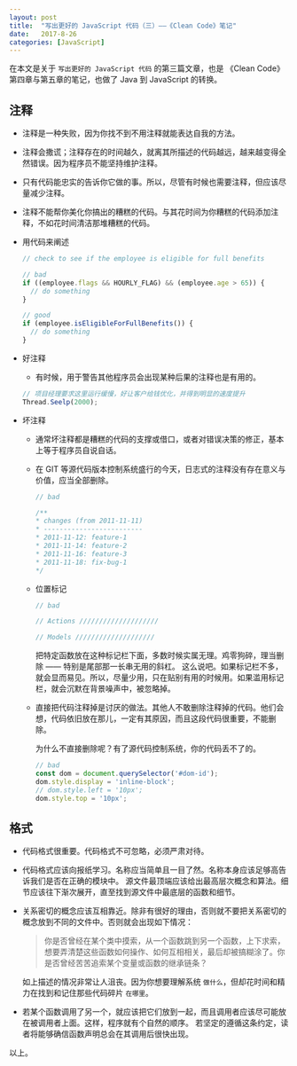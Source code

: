 ```yaml
---
layout: post
title:  "写出更好的 JavaScript 代码（三）——《Clean Code》笔记"
date:   2017-8-26
categories: [JavaScript]
---
```


在本文是关于 `写出更好的 JavaScript 代码` 的第三篇文章，也是 《Clean Code》第四章与第五章的笔记，也做了 Java 到 JavaScript 的转换。

## 注释

- 注释是一种失败，因为你找不到不用注释就能表达自我的方法。

- 注释会撒谎；注释存在的时间越久，就离其所描述的代码越远，越来越变得全然错误。因为程序员不能坚持维护注释。

- 只有代码能忠实的告诉你它做的事。所以，尽管有时候也需要注释，但应该尽量减少注释。

- 注释不能帮你美化你搞出的糟糕的代码。与其花时间为你糟糕的代码添加注释，不如花时间清洁那堆糟糕的代码。

- 用代码来阐述

  ```js
  // check to see if the employee is eligible for full benefits

  // bad
  if ((employee.flags && HOURLY_FLAG) && (employee.age > 65)) {
    // do something
  }

  // good
  if (employee.isEligibleForFullBenefits()) {
    // do something
  }
  ```

- 好注释

  - 有时候，用于警告其他程序员会出现某种后果的注释也是有用的。

  ```js
  // 项目经理要求这里运行缓慢，好让客户给钱优化，并得到明显的速度提升
  Thread.Seelp(2000);
  ```

- 坏注释

  - 通常坏注释都是糟糕的代码的支撑或借口，或者对错误决策的修正，基本上等于程序员自说自话。

  - 在 GIT 等源代码版本控制系统盛行的今天，日志式的注释没有存在意义与价值，应当全部删除。

    ```js
    // bad

    /**
    * changes (from 2011-11-11)
    * -------------------------
    * 2011-11-12: feature-1
    * 2011-11-14: feature-2
    * 2011-11-16: feature-3
    * 2011-11-18: fix-bug-1
    */
      ```

  - 位置标记

    ```js
    // bad

    // Actions ////////////////////

    // Models ////////////////////
    ```

    把特定函数放在这种标记栏下面，多数时候实属无理。鸡零狗碎，理当删除 —— 特别是尾部那一长串无用的斜杠。
    这么说吧。如果标记栏不多，就会显而易见。所以，尽量少用，只在贴别有用的时候用。如果滥用标记栏，就会沉默在背景噪声中，被忽略掉。

  - 直接把代码注释掉是讨厌的做法。其他人不敢删除注释掉的代码。他们会想，代码依旧放在那儿，一定有其原因，而且这段代码很重要，不能删除。

    为什么不直接删除呢？有了源代码控制系统，你的代码丢不了的。
    ```js
    // bad
    const dom = document.querySelector('#dom-id');
    dom.style.display = 'inline-block';
    // dom.style.left = '10px';
    dom.style.top = '10px';
    ```

## 格式

- 代码格式很重要。代码格式不可忽略，必须严肃对待。

- 代码格式应该向报纸学习。名称应当简单且一目了然。名称本身应该足够高告诉我们是否在正确的模块中。
源文件最顶端应该给出最高层次概念和算法。细节应该往下渐次展开，直至找到源文件中最底层的函数和细节。

- 关系密切的概念应该互相靠近。除非有很好的理由，否则就不要把关系密切的概念放到不同的文件中。否则就会出现如下情况：

  > 你是否曾经在某个类中摸索，从一个函数跳到另一个函数，上下求索，想要弄清楚这些函数如何操作、如何互相相关，最后却被搞糊涂了。你是否曾经苦苦追索某个变量或函数的继承链条？

  如上描述的情况非常让人沮丧。因为你想要理解系统 `做什么`，但却花时间和精力在找到和记住那些代码碎片 `在哪里`。

- 若某个函数调用了另一个，就应该把它们放到一起，而且调用者应该尽可能放在被调用者上面。这样，程序就有个自然的顺序。
若坚定的遵循这条约定，读者将能够确信函数声明总会在其调用后很快出现。

以上。
